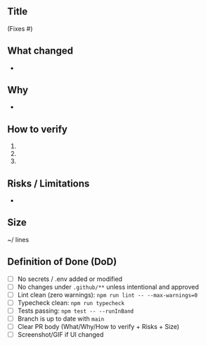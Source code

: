 ## Title

<short imperative> (Fixes #<NUMBER>)

## What changed

-

## Why

-

## How to verify

1.
2.
3.

## Risks / Limitations

-

## Size

~<added>/<removed> lines

## Definition of Done (DoD)

- [ ] No secrets / .env added or modified
- [ ] No changes under `.github/**` unless intentional and approved
- [ ] Lint clean (zero warnings): `npm run lint -- --max-warnings=0`
- [ ] Typecheck clean: `npm run typecheck`
- [ ] Tests passing: `npm test -- --runInBand`
- [ ] Branch is up to date with `main`
- [ ] Clear PR body (What/Why/How to verify + Risks + Size)
- [ ] Screenshot/GIF if UI changed
